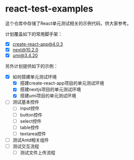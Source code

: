 # react-test-examples

这个仓库中存储了React单元测试相关的示例代码，供大家参考。

计划覆盖如下的常用脚手架：

- [x] create-react-app@4.0.3
- [x] next@10.2.0
- [x] umi@3.4.20

另外计划提供如下的示例：

- [x] 如何搭建单元测试环境
  - [x] 搭建create-react-app项目的单元测试环境
  - [x] 搭建nextjs项目的单元测试环境
  - [x] 搭建umi项目的单元测试环境
- [ ] 测试基本控件
  - [ ] input控件
  - [ ] button控件
  - [ ] select控件
  - [ ] table控件
  - [ ] textarea控件
- [ ] 测试Antd相关组件
- [ ] 测试交互流程
  - [ ] 测试文件上传流程
